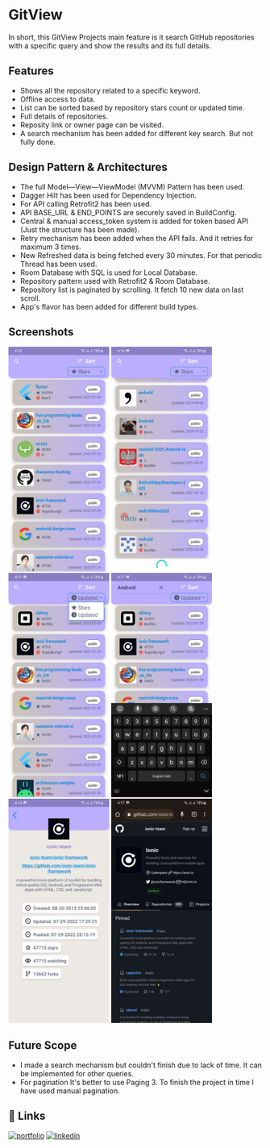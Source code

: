 
# GitView

In short, this GitView Projects main feature is it search GitHub repositories with a specific query and show the results and its full details.



## Features

- Shows all the repository related to a specific keyword.
- Offline access to data.
- List can be sorted based by repository stars count or updated time.
- Full details of repositories.
- Reposity link or owner page can be visited.
- A search mechanism has been added for different key search. But not fully done.

## Design Pattern & Architectures
- The full Model—View—ViewModel (MVVM) Pattern has been used.
- Dagger Hilt has been used for Dependency Injection.
- For API calling Retrofit2 has been used.
- API BASE_URL & END_POINTS are securely saved in BuildConfig.
- Central & manual access_token system is added for token based API (Just the structure has been made).
- Retry mechanism has been added when the API fails. And it retries for maximum 3 times.
- New Refreshed data is being fetched every 30 minutes. For that periodic Thread has been used.
- Room Database with SQL is used for Local Database.
- Repository pattern used with Retrofit2 & Room Database.
- Repository list is paginated by scrolling. It fetch 10 new data on last scroll.
- App's flavor has been added for different build types.
## Screenshots

<img src="ss/home_page.jpg" width="200">
<img src="ss/pagination.jpg" width="200">
<img src="ss/sort_item.jpg" width="200">
<img src="ss/search.jpg" width="200">
<img src="ss/details_page.jpg" width="200">
<img src="ss/browse_repo.jpg" width="200">

## Future Scope

- I made a search mechanism but couldn't finish due to lack of time. It can be implemented for other queries.
- For pagination It's better to use Paging 3. To finish the project in time I have used manual pagination.


## 🔗 Links
[![portfolio](https://img.shields.io/badge/github-000?style=for-the-badge&logo=ko-fi&logoColor=white)](https://github.com/voidAnik)
[![linkedin](https://img.shields.io/badge/linkedin-0A66C2?style=for-the-badge&logo=linkedin&logoColor=white)](https://www.linkedin.com/in/anik--islam/)

